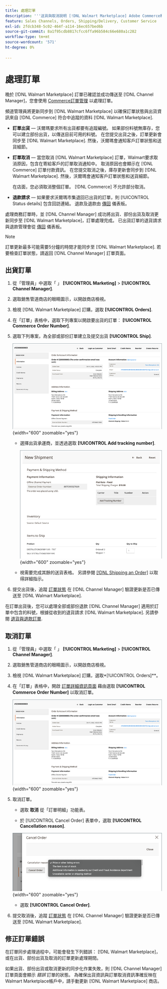 ```yaml
---
title: 處理訂單
description: '''送貨與取消說明 [!DNL Walmart Marketplace] Adobe Commerce和Magento Open Source的訂單。'
feature: Sales Channels, Orders, Shipping/Delivery, Customer Service
exl-id: 2fdcb348-5c02-464f-a114-16ec657bed6b
source-git-commit: 8a1f95cdb8817cfcc6ffa96b584c66e680a1c282
workflow-type: tm+mt
source-wordcount: '571'
ht-degree: 0%

---
```


# 處理訂單

晚於 [!DNL Walmart Marketplace] 訂單已確認並成功傳送至 [!DNL Channel Manager]，您會使用 [Commerce訂單管理](https://experienceleague.adobe.com/docs/commerce-admin/stores-sales/order-management/orders/orders.html#orders-workspace) 以處理訂單。

頻道管理員將更新同步到 [!DNL Walmart Marketplace] 以確保訂單狀態與出貨資訊來自 [!DNL Commerce] 符合中追蹤的資料 [!DNL Walmart Marketplace].

* **訂單出貨** — 沃爾瑪要求所有出貨都要有追蹤編號。 如果部份料號無庫存，您可以建立部份出貨，以傳送目前可用的料號。 在您提交出貨之後，訂單更新會同步至 [!DNL Walmart Marketplace]. 然後，沃爾瑪會通知客戶訂單狀態和送貨細節。

* **訂單取消** — 當您取消 [!DNL Walmart Marketplace] 訂單，Walmart要求取消原因，包含在寄給客戶的訂單取消通知中。 取消原因也會顯示在 [!DNL Commerce] 訂單付款資訊。 在您提交取消之後，庫存更新會同步到 [!DNL Walmart Marketplace]. 然後，沃爾瑪會通知客戶訂單狀態和送貨細節。

  在店面，您必須取消整個訂單。 [!DNL Commerce] 不允許部分取消。

* **退款請求** — 如果要求沃爾瑪市集退回已出貨的訂單，則 [!UICONTROL Status details] 包含回訪連結。 退款及退款由 [傳回](return-refund-orders.md) 儀表板。

處理商務訂單時，並 [!DNL Channel Manager] 成功將出貨、部份出貨及取消更新同步至 [!DNL Walmart Marketplace]，訂單處理完成。 已出貨訂單的退貨請求與退款管理會從 [傳回](return-refund-orders.md) 儀表板。

>[!NOTE]
>
> 訂單更新最多可能需要5分鐘的時間才能同步至 [!DNL Walmart Marketplace]. 若要檢查訂單狀態，請返回 [!DNL Channel Manager] 訂單頁面。

## 出貨訂單

1. 從「管理員」中選取「 」 **[!UICONTROL Marketing]** > **[!UICONTROL Channel Manager]**.

1. 選取銷售管道商店的眼睛圖示，以開啟商店檢視。

1. 檢視 [!DNL Walmart Marketplace] 訂購，選取 **[!UICONTROL Orders]**.

1. 在「訂單」表格中，選取下列專案以開啟要出貨的訂單： **[!UICONTROL Commerce Order Number]**.

1. 選取下列專案，為全部或部份訂單建立及提交出貨 **[!UICONTROL Ship]**.

   ![的商務訂單詳細資料檢視 [!DNL Walmart Marketplace] 訂購](assets/order-detail-with-external-order-id.png){width="600" zoomable="yes"}

   * 選擇出貨承運商，並透過選取 **[!UICONTROL Add tracking number]**.

     ![的商務訂單詳細資料檢視 [!DNL Walmart Marketplace] 訂購](assets/order-shipment-add-tracking-number.png){width="600" zoomable="yes"}

   * 視需要完成其餘的送貨表格。 另請參閱 [[!DNL Shipping an Order]](https://experienceleague.adobe.com/docs/commerce-admin/stores-sales/order-management/orders/order-ship.html) 以取得詳細指示。

1. 提交出貨後，追蹤 [訂單狀態](manage-orders.md#about-order-status) 在 [!DNL Channel Manager] 驗證更新是否已傳送至 [!DNL Walmart Marketplace].

在訂單出貨後，您可以處理全部或部份退款 [!DNL Channel Manager] 適用於訂單中包含的料號，根據從收到的退貨請求 [!DNL Walmart Marketplace]. 另請參閱 [退貨與退款訂單](return-refund-orders.md).

## 取消訂單

1. 從「管理員」中選取「 」 **[!UICONTROL Marketing]** > **[!UICONTROL Channel Manager]**.

1. 選取銷售管道商店的眼睛圖示，以開啟商店檢視。

1. 檢視 [!DNL Walmart Marketplace] 訂購，選取*[!UICONTROL Orders]**。

1. 在「訂單」表格中，開啟 [訂單詳細資訊頁面](manage-orders.md#view-order-detail) 藉由選取 **[!UICONTROL Commerce Order Number]** 以取消訂單。

   ![的商務訂單詳細資料檢視[!DNL Walmart Marketplace]訂購](assets/order-detail-with-external-order-id.png){width="600" zoomable="yes"}

1. 取消訂單。

   * 選取 **取消** 從「訂單明細」功能表。

   * 於 [!UICONTROL Cancel Order] 表單中，選取 **[!UICONTROL Cancellation reason]**.

   ![的商務訂單詳細資料檢視 [!DNL Walmart Marketplace] 訂購](assets/cancel-order-reason-selector.png){width="600" zoomable="yes"}

   * 選取 **[!UICONTROL Cancel Order]**.

1. 提交取消後，追蹤 [訂單狀態](manage-orders.md#about-order-status) 在 [!DNL Channel Manager] 驗證更新是否已傳送至 [!DNL Walmart Marketplace].

## 修正訂單錯誤

在訂單同步處理過程中，可能會發生下列錯誤： [!DNL Walmart Marketplace]，或在出貨、部份出貨及取消的訂單更新處理期間。

如果出貨、部份出貨或取消更新的同步化作業失敗，則 [!DNL Channel Manager] 訂單頁面會顯示 _錯誤_ 訂單的狀態。 為確保出貨資訊與訂單取消資訊準確反映在Walmart Marketplace帳戶中，請手動更新 [!DNL Walmart Marketplace] 商店。


